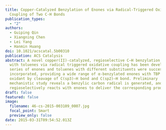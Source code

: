 ```yaml
---
title: Copper-Catalyzed Benzylation of Enones via Radical-Triggered Oxidative
  Coupling of Two C-H Bonds
publication_types:
  - "2"
authors:
  - Guiping Qin
  - Xiangning Chen
  - Lei Yang
  - Hanmin Huang
doi: 10.1021/acscatal.5b00310
publication: ACS Catalysis
abstract: A novel copper(II)-catalyzed, regioselective C–H benzylation of enones
  with toluenes via radical triggered oxidative coupling has been developed. A
  series of enones and toluenes with different substituents were successfully
  incorporated, providing a wide range of α-benzylated enones with TBP as
  oxidant by cleavage of C(sp3)–H bond and C(sp2)–H bond. Preliminary
  mechanistic study reveals a benzylic carbon radical is generated, and
  regioselectively reacts with enones to deliver the corresponding products.
draft: false
featured: false
image:
  filename: 46-cs-2015-003109_0007.jpg
  focal_point: Smart
  preview_only: false
date: 2015-03-31T09:54:52.013Z
---
```

